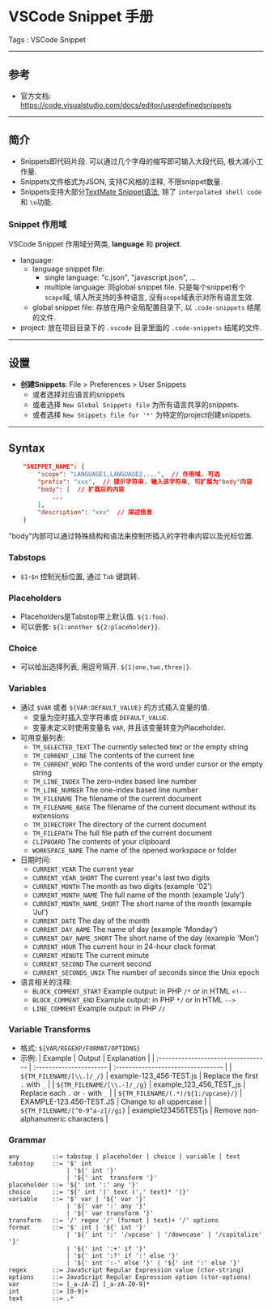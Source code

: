# VSCode Snippet 手册

Tags : VSCode Snippet

---

## 参考

* 官方文档: <https://code.visualstudio.com/docs/editor/userdefinedsnippets>

---

## 简介

* Snippets即代码片段. 可以通过几个字母的缩写即可输入大段代码, 极大减小工作量.
* Snippets文件格式为JSON, 支持C风格的注释, 不限snippet数量.
* Snippets支持大部分[TextMate Snippet语法](https://macromates.com/manual/en/snippets), 除了 `interpolated shell code` 和 `\u`功能.

### Snippet 作用域

VSCode Snippet 作用域分两类, **language** 和 **project**.

* language:
    * language snippet file:
        * single language: "c.json", "javascript.json", ...
        * multiple language: 同global snippet file. 只是每个snippet有个`scope`域, 填入所支持的多种语言, 没有`scope`域表示对所有语言生效.
    * global snippet file: 存放在用户全局配置目录下, 以 `.code-snippets` 结尾的文件.
* project: 放在项目目录下的 `.vscode` 目录里面的 `.code-snippets` 结尾的文件.

---

## 设置

* **创建Snippets**: File > Preferences > User Snippets
    * 或者选择对应语言的snippets
    * 或者选择 `New Global Snippets file` 为所有语言共享的snippets.
    * 或者选择 `New Snippets file for '*'` 为特定的project创建snippets.

---

## Syntax

```json
    "SNIPPET_NAME": {
        "scope": "LANGUAGE1,LANGUAGE2,...",  // 作用域. 可选
        "prefix": "xxx",  // 提示字符串. 输入该字符串, 可扩展为"body"内容
        "body": [  // 扩展后的内容
            ...
        ],
        "description": "xxx"  // 描述信息
    }
```

"body"内部可以通过特殊结构和语法来控制所插入的字符串内容以及光标位置.

### Tabstops

* `$1`-`$n` 控制光标位置, 通过 `Tab` 键跳转.

### Placeholders

* Placeholders是Tabstop带上默认值. `${1:foo}`.
* 可以嵌套: `${1:another ${2:placeholder}}`.

### Choice

* 可以给出选择列表, 用逗号隔开. `${1|one,two,three|}`.

### Variables

* 通过 `$VAR` 或者 `${VAR:DEFAULT_VALUE}` 的方式插入变量的值.
    * 变量为空时插入空字符串或 `DEFAULT_VALUE`.
    * 变量未定义时使用变量名 `VAR`, 并且该变量转变为Placeholder.
* 可用变量列表:
    * `TM_SELECTED_TEXT` The currently selected text or the empty string
    * `TM_CURRENT_LINE` The contents of the current line
    * `TM_CURRENT_WORD` The contents of the word under cursor or the empty string
    * `TM_LINE_INDEX` The zero-index based line number
    * `TM_LINE_NUMBER` The one-index based line number
    * `TM_FILENAME` The filename of the current document
    * `TM_FILENAME_BASE` The filename of the current document without its extensions
    * `TM_DIRECTORY` The directory of the current document
    * `TM_FILEPATH` The full file path of the current document
    * `CLIPBOARD` The contents of your clipboard
    * `WORKSPACE_NAME` The name of the opened workspace or folder
* 日期时间:
    * `CURRENT_YEAR` The current year
    * `CURRENT_YEAR_SHORT` The current year's last two digits
    * `CURRENT_MONTH` The month as two digits (example '02')
    * `CURRENT_MONTH_NAME` The full name of the month (example 'July')
    * `CURRENT_MONTH_NAME_SHORT` The short name of the month (example 'Jul')
    * `CURRENT_DATE` The day of the month
    * `CURRENT_DAY_NAME` The name of day (example 'Monday')
    * `CURRENT_DAY_NAME_SHORT` The short name of the day (example 'Mon')
    * `CURRENT_HOUR` The current hour in 24-hour clock format
    * `CURRENT_MINUTE` The current minute
    * `CURRENT_SECOND` The current second
    * `CURRENT_SECONDS_UNIX` The number of seconds since the Unix epoch
* 语言相关的注释:
    * `BLOCK_COMMENT_START` Example output: in PHP `/*` or in HTML `<!--`
    * `BLOCK_COMMENT_END` Example output: in PHP `*/` or in HTML `-->`
    * `LINE_COMMENT` Example output: in PHP `//`

### Variable Transforms

* 格式: `${VAR/REGEXP/FORMAT/OPTIONS}`
* 示例:
    | Example                             | Output                  | Explanation                        |
    | :---------------------------------- | :---------------------- | :--------------------------------- |
    | `${TM_FILENAME/[\\.]/_/}`           | example-123_456-TEST.js | Replace the first `.` with `_`     |
    | `${TM_FILENAME/[\\.-]/_/g}`         | example_123_456_TEST_js | Replace each `.` or `-` with `_`   |
    | `${TM_FILENAME/(.*)/${1:/upcase}/}` | EXAMPLE-123.456-TEST.JS | Change to all uppercase            |
    | `${TM_FILENAME/[^0-9^a-z]//gi}`     | example123456TESTjs     | Remove non-alphanumeric characters |

### Grammar

```text
any         ::= tabstop | placeholder | choice | variable | text
tabstop     ::= '$' int
                | '${' int '}'
                | '${' int  transform '}'
placeholder ::= '${' int ':' any '}'
choice      ::= '${' int '|' text (',' text)* '|}'
variable    ::= '$' var | '${' var '}'
                | '${' var ':' any '}'
                | '${' var transform '}'
transform   ::= '/' regex '/' (format | text)+ '/' options
format      ::= '$' int | '${' int '}'
                | '${' int ':' '/upcase' | '/downcase' | '/capitalize' '}'
                | '${' int ':+' if '}'
                | '${' int ':?' if ':' else '}'
                | '${' int ':-' else '}' | '${' int ':' else '}'
regex       ::= JavaScript Regular Expression value (ctor-string)
options     ::= JavaScript Regular Expression option (ctor-options)
var         ::= [_a-zA-Z] [_a-zA-Z0-9]*
int         ::= [0-9]+
text        ::= .*
```
